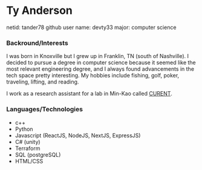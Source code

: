 
# Ty Anderson 

netid: tander78
github user name: devty33
major: computer science

### Backround/Interests
I was born in Knoxville but I grew up in Franklin, TN (south of Nashville). I decided to pursue a degree in computer science because it seemed like the most relevant engineering degree, and I always found advancements in the tech space pretty interesting. My hobbies include fishing, golf, poker, traveling, lifting, and reading. 

I work as a research assistant for a lab in Min-Kao called [CURENT](https://curent.utk.edu/).


### Languages/Technologies
- c++
- Python
- Javascript (ReactJS, NodeJS, NextJS, ExpressJS)
- C# (unity)
- Terraform 
- SQL (postgreSQL)
- HTML/CSS
